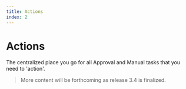 ```yaml
---
title: Actions
index: 2
---
```


# Actions

The centralized place you go for all Approval and Manual tasks that you need to 'action'.

> More content will be forthcoming as release 3.4 is finalized.